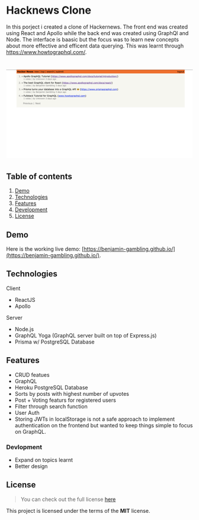 # Hacknews Clone

In this porject i created a clone of Hackernews. The front end was created using React and Apollo while the back end was created using GraphQl and Node. The interface is baasic but the focus was to learn new concepts about more effective and efficent data querying. This was learnt through https://www.howtographql.com/.

# ![Hacknews Clone](readme_img/screenshot.png)

## Table of contents

1. [Demo](#demo)
2. [Technologies](#technologies)
3. [Features](#features)
4. [Development](#development)
5. [License](#license)

## Demo

Here is the working live demo:
[https://benjamin-gambling.github.io/](https://benjamin-gambling.github.io/).

## Technologies

Client

- ReactJS
- Apollo

Server

- Node.js
- GraphQL Yoga (GraphQL server built on top of Express.js)
- Prisma w/ PostgreSQL Database

## Features

- CRUD featues
- GraphQL
- Heroku PostgreSQL Database
- Sorts by posts with highest number of upvotes
- Post + Voting featurs for registered users
- Filter through search function
- User Auth
- Storing JWTs in localStorage is not a safe approach to implement authentication on the frontend but wanted to keep things simple to focus on GraphQL.

### Devlopment

- Expand on topics learnt
- Better design

## License

> You can check out the full license [here](LICENSE)

This project is licensed under the terms of the **MIT** license.

